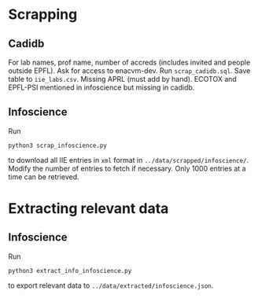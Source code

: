 # Scrapping

## Cadidb

For lab names, prof name, number of accreds (includes invited and people outside EPFL).
Ask for access to enacvm-dev. Run `scrap_cadidb.sql`.
Save table to `iie_labs.csv`.
Missing APRL (must add by hand). ECOTOX and EPFL-PSI mentioned in infoscience but missing in cadidb.

## Infoscience

Run
```
python3 scrap_infoscience.py
```
to download all IIE entries in `xml` format in `../data/scrapped/infoscience/`. Modify the number of entries to fetch if necessary. Only 1000 entries at a time can be retrieved.


# Extracting relevant data

## Infoscience

Run
```
python3 extract_info_infoscience.py
```
to export relevant data to `../data/extracted/infoscience.json`.
